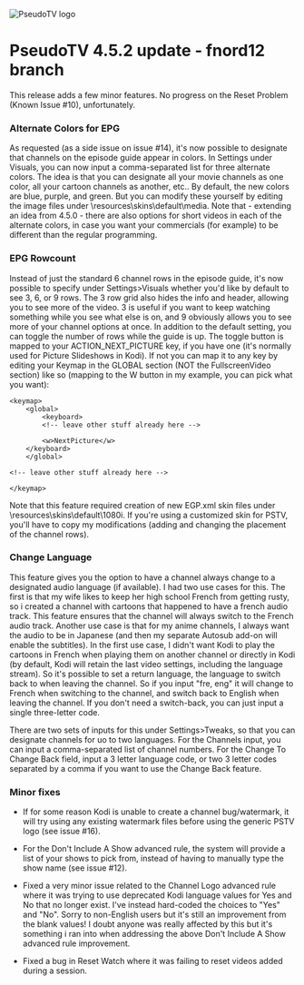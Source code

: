![PseudoTV logo](https://github.com/fnord12/script.pseudotv/blob/master/resources/images/Default.png?raw=true "PseudoTV Logo")

PseudoTV 4.5.2 update - fnord12 branch
======

This release adds a few minor features.  No progress on the Reset Problem (Known Issue #10), unfortunately.

### Alternate Colors for EPG

As requested (as a side issue on issue #14), it's now possible to designate that channels on the episode guide appear in colors.  In Settings under Visuals, you can now input a comma-separated list for three alternate colors.  The idea is that you can designate all your movie channels as one color, all your cartoon channels as another, etc..  By default, the new colors are blue, purple, and green.  But you can modify these yourself by editing the image files under \resources\skins\default\media.  Note that - extending an idea from 4.5.0 - there are also options for short videos in each of the alternate colors, in case you want your commercials (for example) to be different than the regular programming.

### EPG Rowcount

Instead of just the standard 6 channel rows in the episode guide, it's now possible to specify under Settings>Visuals whether you'd like by default to see 3, 6, or 9 rows.  The 3 row grid also hides the info and header, allowing you to see more of the video.  3 is useful if you want to keep watching something while you see what else is on, and 9 obviously allows you to see more of your channel options at once.  In addition to the default setting, you can toggle the number of rows while the guide is up.  The toggle button is mapped to your ACTION_NEXT_PICTURE key, if you have one (it's normally used for Picture Slideshows in Kodi).  If not you can map it to any key by editing your Keymap in the GLOBAL section (NOT the FullscreenVideo section) like so (mapping to the W button in my example, you can pick what you want):

```
<keymap>
    <global>
        <keyboard>
		<!-- leave other stuff already here -->
			
		<w>NextPicture</w>
	</keyboard>
    </global>
	
<!-- leave other stuff already here -->
	
</keymap>
```

Note that this feature required creation of new EGP.xml skin files under \resources\skins\default\1080i.  If you're using a customized skin for PSTV, you'll have to copy my modifications (adding and changing the placement of the channel rows).


### Change Language

This feature gives you the option to have a channel always change to a designated audio language (if available).  I had two use cases for this.  The first is that my wife likes to keep her high school French from getting rusty, so i created a channel with cartoons that happened to have a french audio track.  This feature ensures that the channel will always switch to the French audio track.  Another use case is that for my anime channels, I always want the audio to be in Japanese (and then my separate Autosub add-on will enable the subtitles).   In the first use case, I didn't want Kodi to play the cartoons in French when playing them on another channel or directly in Kodi (by default, Kodi will retain the last video settings, including the language stream).  So it's possible to set a return language, the language to switch back to when leaving the channel.  So if you input "fre, eng" it will change to French when switching to the channel, and switch back to English when leaving the channel.  If you don't need a switch-back, you can just input a single three-letter code.

There are two sets of inputs for this under Settings>Tweaks, so that you can designate channels for uo to two languages.  For the Channels input, you can input a comma-separated list of channel numbers.  For the Change To Change Back field, input a 3 letter language code, or two 3 letter codes separated by a comma if you want to use the Change Back feature.

### Minor fixes

* If for some reason Kodi is unable to create a channel bug/watermark, it will try using any existing watermark files before using the generic PSTV logo (see issue #16).

* For the Don't Include A Show advanced rule, the system will provide a list of your shows to pick from, instead of having to manually type the show name (see issue #12).

* Fixed a very minor issue related to the Channel Logo advanced rule where it was trying to use deprecated Kodi language values for Yes and No that no longer exist.  I've instead hard-coded the choices to "Yes" and "No". Sorry to non-English users but it's still an improvement from the blank values!  I doubt anyone was really affected by this but it's something i ran into when addressing the above Don't Include A Show advanced rule improvement. 

* Fixed a bug in Reset Watch where it was failing to reset videos added during a session.
